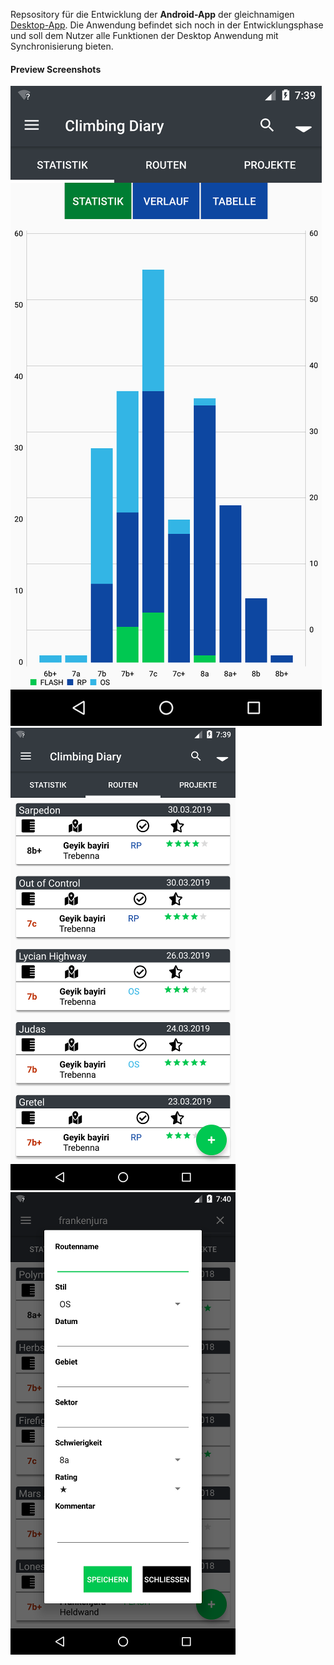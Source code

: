 Repsository für die Entwicklung der **Android-App** der gleichnamigen [Desktop-App](https://github.com/LorenMucha/Climbing-Diary). 
Die Anwendung befindet sich noch in der Entwicklungsphase und soll dem Nutzer alle Funktionen der Desktop Anwendung mit Synchronisierung bieten. 
#### Preview Screenshots
![Charts](info/Screenshots_15.04.19/stat.png)
![Charts](info/Screenshots_15.04.19/recycler.png)
![Charts](info/Screenshots_15.04.19/add.png)
